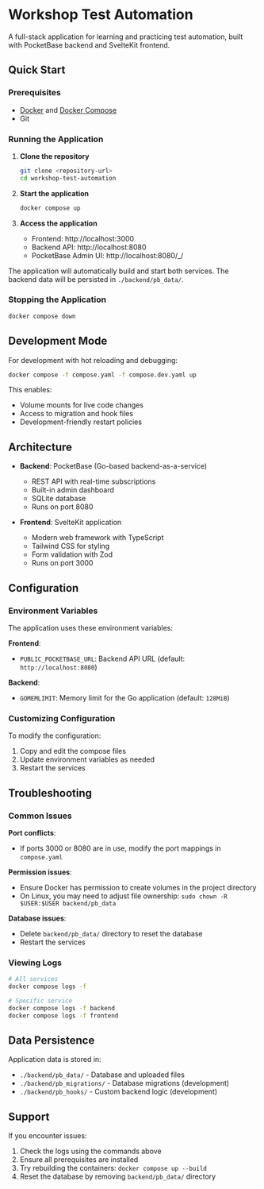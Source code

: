 # Workshop Test Automation

A full-stack application for learning and practicing test automation, built with PocketBase backend and SvelteKit frontend.

## Quick Start

### Prerequisites

- [Docker](https://docs.docker.com/get-docker/) and [Docker Compose](https://docs.docker.com/compose/install/)
- Git

### Running the Application

1. **Clone the repository**
   ```bash
   git clone <repository-url>
   cd workshop-test-automation
   ```

2. **Start the application**
   ```bash
   docker compose up
   ```

3. **Access the application**
   - Frontend: http://localhost:3000
   - Backend API: http://localhost:8080
   - PocketBase Admin UI: http://localhost:8080/_/

The application will automatically build and start both services. The backend data will be persisted in `./backend/pb_data/`.

### Stopping the Application

```bash
docker compose down
```

## Development Mode

For development with hot reloading and debugging:

```bash
docker compose -f compose.yaml -f compose.dev.yaml up
```

This enables:
- Volume mounts for live code changes
- Access to migration and hook files
- Development-friendly restart policies

## Architecture

- **Backend**: PocketBase (Go-based backend-as-a-service)
  - REST API with real-time subscriptions
  - Built-in admin dashboard
  - SQLite database
  - Runs on port 8080

- **Frontend**: SvelteKit application
  - Modern web framework with TypeScript
  - Tailwind CSS for styling
  - Form validation with Zod
  - Runs on port 3000

## Configuration

### Environment Variables

The application uses these environment variables:

**Frontend**:
- `PUBLIC_POCKETBASE_URL`: Backend API URL (default: `http://localhost:8080`)

**Backend**:
- `GOMEMLIMIT`: Memory limit for the Go application (default: `128MiB`)

### Customizing Configuration

To modify the configuration:

1. Copy and edit the compose files
2. Update environment variables as needed
3. Restart the services

## Troubleshooting

### Common Issues

**Port conflicts**:
- If ports 3000 or 8080 are in use, modify the port mappings in `compose.yaml`

**Permission issues**:
- Ensure Docker has permission to create volumes in the project directory
- On Linux, you may need to adjust file ownership: `sudo chown -R $USER:$USER backend/pb_data`

**Database issues**:
- Delete `backend/pb_data/` directory to reset the database
- Restart the services

### Viewing Logs

```bash
# All services
docker compose logs -f

# Specific service
docker compose logs -f backend
docker compose logs -f frontend
```

## Data Persistence

Application data is stored in:
- `./backend/pb_data/` - Database and uploaded files
- `./backend/pb_migrations/` - Database migrations (development)
- `./backend/pb_hooks/` - Custom backend logic (development)

## Support

If you encounter issues:

1. Check the logs using the commands above
2. Ensure all prerequisites are installed
3. Try rebuilding the containers: `docker compose up --build`
4. Reset the database by removing `backend/pb_data/` directory
